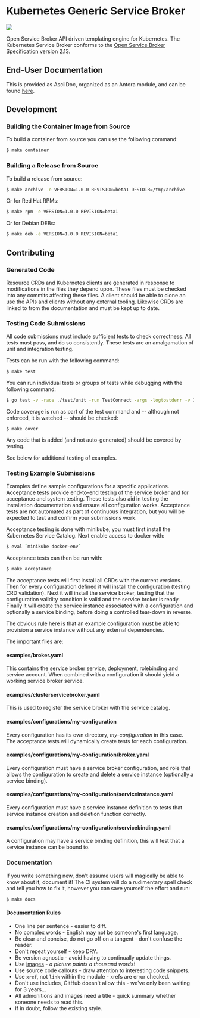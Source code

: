 # Kubernetes Generic Service Broker

![](https://github.com/spjmurray/service-broker/workflows/Build%20and%20Test/badge.svg)

Open Service Broker API driven templating engine for Kubernetes.
The Kubernetes Service Broker conforms to the [Open Service Broker Specification](https://github.com/openservicebrokerapi/servicebroker/blob/v2.13/spec.md) version 2.13.

## End-User Documentation

This is provided as AsciiDoc, organized as an Antora module, and can be found [here](documentation/modules/ROOT/pages/index.adoc).

## Development

### Building the Container Image from Source

To build a container from source you can use the following command:

```bash
$ make container
```

### Building a Release from Source

To build a release from source:

```bash
$ make archive -e VERSION=1.0.0 REVISION=beta1 DESTDIR=/tmp/archive
```

Or for Red Hat RPMs:

```bash
$ make rpm -e VERSION=1.0.0 REVISION=beta1
```

Or for Debian DEBs:

```bash
$ make deb -e VERSION=1.0.0 REVISION=beta1
```

## Contributing

### Generated Code

Resource CRDs and Kubernetes clients are generated in response to modifications in the files they depend upon.
These files must be checked into any commits affecting these files.
A client should be able to clone an use the APIs and clients without any external tooling.
Likewise CRDs are linked to from the documentation and must be kept up to date.

### Testing Code Submissions

All code submissions must include sufficient tests to check correctness.
All tests must pass, and do so consistently.
These tests are an amalgamation of unit and integration testing.

Tests can be run with the following command:

```bash
$ make test
```

You can run individual tests or groups of tests while debugging with the following command:

```bash
$ go test -v -race ./test/unit -run TestConnect -args -logtostderr -v 1
```

Code coverage is run as part of the test command and -- although not enforced, it is watched -- should be checked:

```bask
$ make cover
```

Any code that is added (and not auto-generated) should be covered by testing.

See below for additional testing of examples.

### Testing Example Submissions

Examples define sample configurations for a specific applications.
Acceptance tests provide end-to-end testing of the service broker and for acceptance and system testing.
These tests also aid in testing the installation documentation and ensure all configuration works.
Acceptance tests are not automated as part of continuous integration, but you will be expected to test and confirm your submissions work.

Acceptance testing is done with minikube, you must first install the Kubernetes Service Catalog.
Next enable access to docker with:

```bash
$ eval `minikube docker-env`
```

Acceptance tests can then be run with:

```bash
$ make acceptance
```

The acceptance tests will first install all CRDs with the current versions.
Then for every configuration defined it will install the configuration (testing CRD validation).
Next it will install the service broker, testing that the configuration validity condition is valid and the service broker is ready.
Finally it will create the service instance associated with a configuration and optionally a service binding, before doing a controlled tear-down in reverse.

The obvious rule here is that an example configuration must be able to provision a service instance without any external dependencies.

The important files are:

#### examples/broker.yaml

This contains the service broker service, deployment, rolebinding and service account.
When combined with a configuration it should yield a working service broker service.

#### examples/clusterservicebroker.yaml

This is used to register the service broker with the service catalog.

#### examples/configurations/my-configuration

Every configuration has its own directory, _my-configuration_ in this case.
The acceptance tests will dynamically create tests for each configuration.

#### examples/configurations/my-configuration/broker.yaml

Every configuration must have a service broker configuration, and role that allows the configuration to create and delete a service instance (optionally a service binding).

#### examples/configurations/my-configuration/serviceinstance.yaml

Every configuration must have a service instance definition to tests that service instance creation and deletion function correctly.

#### examples/configurations/my-configuration/servicebinding.yaml

A configuration may have a service binding definition, this will test that a service instance can be bound to.

### Documentation

If you write something new, don't assume users will magically be able to know about it, document it!
The CI system will do a rudimentary spell check and tell you how to fix it, however you can save yourself the effort and run:

```bash
$ make docs
```

#### Documentation Rules

* One line per sentence - easier to diff.
* No complex words - English may not be someone's first language.
* Be clear and concise, do not go off on a tangent - don't confuse the reader.
* Don't repeat yourself - keep DRY.
* Be version agnostic - avoid having to continually update things.
* Use [images](diagrams.net) - _a picture paints a thousand words!_
* Use source code callouts - draw attention to interesting code snippets.
* Use `xref`, not `link` within the module - xrefs are error checked.
* Don't use includes, GitHub doesn't allow this - we've only been waiting for 3 years...
* All admonitions and images need a title - quick summary whether soneone needs to read this.
* If in doubt, follow the existing style.
